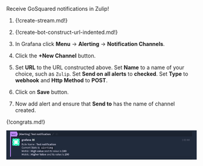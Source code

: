 Receive GoSquared notifications in Zulip!

1. {!create-stream.md!}

1. {!create-bot-construct-url-indented.md!}

1. In Grafana click **Menu** -> **Alerting** -> **Notification Channels**.

1. Click the **+New Channel** button.

1. Set **URL** to the URL constructed above.
Set **Name** to a name of your choice, such as `Zulip`.
Set **Send on all alerts** to **checked**.
Set **Type** to **webhook** and **Http Method** to **POST**.

1. Click on **Save** button.

1. Now add alert and ensure that **Send to** has the name of channel created.

{!congrats.md!}

![](/static/images/integrations/grafana/001.png)
